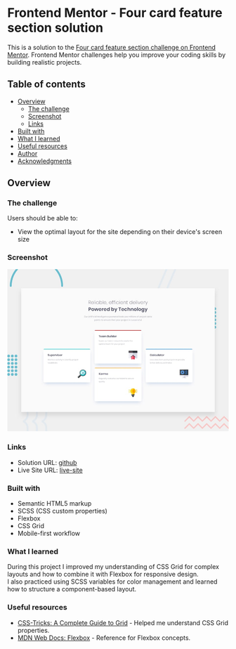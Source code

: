 # Frontend Mentor - Four card feature section solution

This is a solution to the [Four card feature section challenge on Frontend Mentor](https://www.frontendmentor.io/challenges/four-card-feature-section-weK1eFYK). Frontend Mentor challenges help you improve your coding skills by building realistic projects.

## Table of contents

- [Overview](#overview)
  - [The challenge](#the-challenge)
  - [Screenshot](#screenshot)
  - [Links](#links)
- [Built with](#built-with)
- [What I learned](#what-i-learned)
- [Useful resources](#useful-resources)
- [Author](#author)
- [Acknowledgments](#acknowledgments)


## Overview

### The challenge

Users should be able to:

- View the optimal layout for the site depending on their device's screen size

### Screenshot

![Screenshot of the solution](./design/desktop-preview.jpg)

### Links

- Solution URL: [github](https://github.com/alepacc/4-card-feature-section)
- Live Site URL: [live-site](https://alepacc.github.io/4-card-feature-section/)

### Built with

- Semantic HTML5 markup
- SCSS (CSS custom properties)
- Flexbox
- CSS Grid
- Mobile-first workflow

### What I learned

During this project I improved my understanding of CSS Grid for complex layouts and how to combine it with Flexbox for responsive design.  
I also practiced using SCSS variables for color management and learned how to structure a component-based layout.


### Useful resources

- [CSS-Tricks: A Complete Guide to Grid](https://css-tricks.com/snippets/css/complete-guide-grid/) - Helped me understand CSS Grid properties.
- [MDN Web Docs: Flexbox](https://developer.mozilla.org/en-US/docs/Web/CSS/CSS_Flexible_Box_Layout/Basic_Concepts_of_Flexbox) - Reference for Flexbox concepts.
